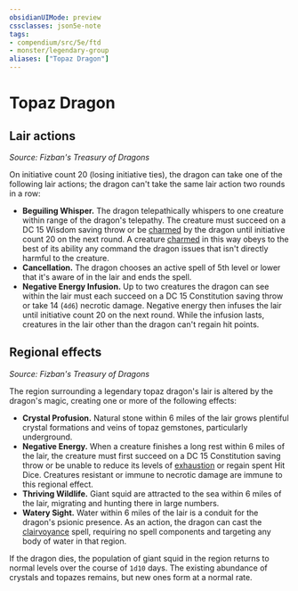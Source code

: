 ```yaml
---
obsidianUIMode: preview
cssclasses: json5e-note
tags:
- compendium/src/5e/ftd
- monster/legendary-group
aliases: ["Topaz Dragon"]
---
```

# Topaz Dragon

## Lair actions
_Source: Fizban's Treasury of Dragons_

On initiative count 20 (losing initiative ties), the dragon can take one of the following lair actions; the dragon can't take the same lair action two rounds in a row:

- **Beguiling Whisper.** The dragon telepathically whispers to one creature within range of the dragon's telepathy. The creature must succeed on a DC 15 Wisdom saving throw or be [charmed](Mechanics/Rules/conditions.md#Charmed) by the dragon until initiative count 20 on the next round. A creature [charmed](Mechanics/Rules/conditions.md#Charmed) in this way obeys to the best of its ability any command the dragon issues that isn't directly harmful to the creature.  
- **Cancellation.** The dragon chooses an active spell of 5th level or lower that it's aware of in the lair and ends the spell.  
- **Negative Energy Infusion.** Up to two creatures the dragon can see within the lair must each succeed on a DC 15 Constitution saving throw or take 14 (`4d6`) necrotic damage. Negative energy then infuses the lair until initiative count 20 on the next round. While the infusion lasts, creatures in the lair other than the dragon can't regain hit points.  

## Regional effects
_Source: Fizban's Treasury of Dragons_

The region surrounding a legendary topaz dragon's lair is altered by the dragon's magic, creating one or more of the following effects:

- **Crystal Profusion.** Natural stone within 6 miles of the lair grows plentiful crystal formations and veins of topaz gemstones, particularly underground.  
- **Negative Energy.** When a creature finishes a long rest within 6 miles of the lair, the creature must first succeed on a DC 15 Constitution saving throw or be unable to reduce its levels of [exhaustion](Mechanics/Rules/conditions.md#Exhaustion) or regain spent Hit Dice. Creatures resistant or immune to necrotic damage are immune to this regional effect.  
- **Thriving Wildlife.** Giant squid are attracted to the sea within 6 miles of the lair, migrating and hunting there in large numbers.  
- **Watery Sight.** Water within 6 miles of the lair is a conduit for the dragon's psionic presence. As an action, the dragon can cast the [clairvoyance](Mechanics/spells/clairvoyance.md) spell, requiring no spell components and targeting any body of water in that region.  

If the dragon dies, the population of giant squid in the region returns to normal levels over the course of `1d10` days. The existing abundance of crystals and topazes remains, but new ones form at a normal rate.